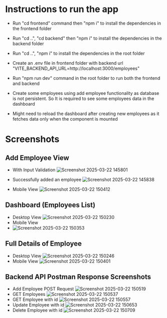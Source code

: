 # Instructions to run the app
  - Run "cd frontend" command then "npm i" to install the dependencies in the frontend folder
  - Run "cd ..", "cd backend" then "npm i" to install the dependencies in the backend folder
  - Run "cd ..", "npm i" to install the dependencies in the root folder
  - Create an .env file in frontend folder with backend url
    "VITE_BACKEND_API_URL=http://localhost:3000/employees"

  - Run "npm run dev" command in the root folder to run both the frontend and backend

  - Create some employees using add employee functionality as database is not persistent. So It is required to see some employees data in the dashboard

  - Might need to reload the dashboard after creating new employees as it fetches data only when the component is mounted
  
# Screenshots

## Add Employee View
 - With Input Validation
![Screenshot 2025-03-22 145801](https://github.com/user-attachments/assets/859822b3-3880-4af3-a05c-58a58ce06c38)
 - Successfully added an employee
 ![Screenshot 2025-03-22 145838](https://github.com/user-attachments/assets/b2436d83-80d7-4969-a5b7-addb5f2e6ee5)

- Mobile View
  ![Screenshot 2025-03-22 150412](https://github.com/user-attachments/assets/06f0fbad-838b-4723-8ce1-7b2c1fc63e3f)

## Dashboard (Employees List)
- Desktop View
  ![Screenshot 2025-03-22 150230](https://github.com/user-attachments/assets/a75316ff-5697-467b-9509-a9f348cc57b2)
- Mobile View
- ![Screenshot 2025-03-22 150353](https://github.com/user-attachments/assets/d1500476-bef4-404d-86b7-9b2fde1212c7)

## Full Details of Employee
- Desktop View
  ![Screenshot 2025-03-22 150246](https://github.com/user-attachments/assets/b488be30-9de2-4dcc-b28a-8969d37bc38b)
- Mobile View
  ![Screenshot 2025-03-22 150401](https://github.com/user-attachments/assets/5aa888fc-d70e-44b5-b7ef-3e80ecf896bc)

## Backend API Postman Response Screenshots
   - Add Employee POST Request
   ![Screenshot 2025-03-22 150519](https://github.com/user-attachments/assets/d83ae26f-9573-41d1-8142-b37f04ecb4f9)
   - GET Employees
     ![Screenshot 2025-03-22 150537](https://github.com/user-attachments/assets/b27d4c5f-4a91-4a45-956e-e7fbade652cd)
   - GET Employee with id
     ![Screenshot 2025-03-22 150557](https://github.com/user-attachments/assets/3cff8123-8732-469d-befa-75397ec57722)
   - Update Employee with id
     ![Screenshot 2025-03-22 150653](https://github.com/user-attachments/assets/b04f2bc8-0ce6-4625-8a3a-f598b195db3d)
   - Delete Employee with id
     ![Screenshot 2025-03-22 150709](https://github.com/user-attachments/assets/f4a78b18-7aa0-4ab2-8a53-8aefa793cf8b)





   


